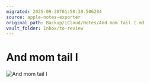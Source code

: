 ```yaml
---
migrated: 2025-09-20T01:50:30.506204
source: apple-notes-exporter
original_path: Backup/iCloud/Notes/And mom tail I.md
vault_folder: Inbox/to-review
---
```

# And mom tail I

![And mom tail I](images/And%20mom%20tail%20I.png)
